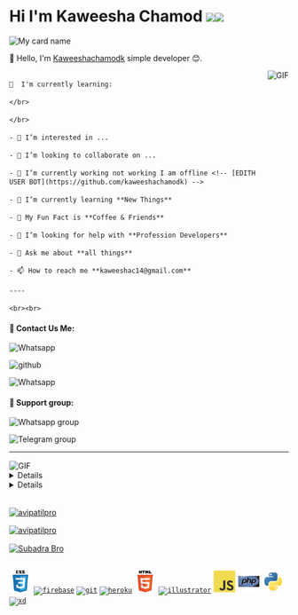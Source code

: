 # Hi I'm Kaweesha Chamod&nbsp;<a href="Hey"><img src="https://raw.githubusercontent.com/TOXIC-DEVIL/TOXIC-DEVIL/TOXIC-DEVIL-OFFICIAL/media/Hi.gif" width="48px"></a><img src="https://raw.githubusercontent.com/TOXIC-DEVIL/TOXIC-DEVIL/TOXIC-DEVIL-OFFICIAL/media/Hi.gif" width="48px"></a>

![My card name](https://cardivo.vercel.app/api?name=kaweesha%20-%20chamod&description=Hi,%20I'm%20a%20simple%20Developer%20🥰&image=https://i.imgur.com/MZDCN2M.jpeginstagram=___two____three___&linkedin=___kaweesha____chamod___&github=kaweesha_chamod&twitter=@)




<!---
Kaweeshachamodk/Kaweeshachamodk is a ✨ special ✨ repository because its `README.md` (this file) appears on your GitHub profile.
You can click the Preview link to take a look at your changes.
--->
👋 Hello, I'm [Kaweeshachamodk](https://github.com/Kaweeshachamodk) simple developer 😊.

<img align="right" alt="GIF" height="125px" src="https://media.giphy.com/media/0YLMNYmGyMfcqRX1j1/source.gif" />

```

📃  I'm currently learning:

</br>

</br>

- 👀 I’m interested in ...

- 💞️ I’m looking to collaborate on ...

- 🔭 I’m currently working not working I am offline <!-- [EDITH USER BOT](https://github.com/kaweeshachamodk) -->

- 🌱 I’m currently learning **New Things**

- 👯 My Fun Fact is **Coffee & Friends**

- 🤝 I’m looking for help with **Profession Developers**

- 💬 Ask me about **all things**

- 📫 How to reach me **kaweeshac14@gmail.com**

----

<br><br>
```
#### 🚀 Contact Us Me:

<a p="https://wa.me/message/3QDR4ZNGEWTNC1" target="_blank"><img src="https://img.shields.io/badge/Whatsapp-%808080.svg?&style=flat-square&logo=Whatsapp&logoColor=white" alt="Whatsapp"></a>

<a p="https://github.com/kaweeshachamodk" target="_blank"><img src="https://img.shields.io/badge/github-%808080.svg?&style=flat-square&logo=github&logoColor=black" alt="github"></a>

<a p="https://t.me/Kaweeshachamod" target="_blank"><img src="https://img.shields.io/badge/Telegram-%808080.svg?&style=flat-square&logo=Telegram&logoColor=white" alt="Whatsapp"></a>

#### 🚀 Support group:

<a p="https://chat.whatsapp.com/H4uRJl4lUjILvpQjxoHwKQ" target="_blank"><img src="https://img.shields.io/badge/Whatsapp group-%808080.svg?&style=flat-square&logo=Whatsapp group&logoColor=white" alt="Whatsapp group"></a>

<a p="https://t.me/joinchat/QMT9i0oKkXswZTdl" target="_blank"><img src="https://img.shields.io/badge/Telegram group-%808080.svg?&style=flat-square&logo=Telegram group&logoColor=white" alt="Telegram group"></a>

   

----
<img align="center" fit="fill" alt="GIF" src="https://media.giphy.com/media/836HiJc7pgzy8iNXCn/giphy.gif" />


<details>

    <summary>&#127942 <b>GitHub Awards</b></summary><br/>

![Github Trophy](https://github-profile-trophy.vercel.app/?username=kaweeshachamodk)

</details>

<details>

    <summary>&#127942 <b>GitHub Activity</b></summary><br/>

![Metrics](https://metrics.lecoq.io/SubadraBro?template=classic&followup=1&isocalendar=1&languages=1&isocalendar.duration=half-year&config.timezone=IndiaStandardTime%2FIstanbul)

[![News](https://github-readme-stats.vercel.app/api/pin/?username=kaweeshachamodk&theme=highcontrast&repo=Pinky_V2)](https://github.com/SubadraBro/Pinku_V2)

</details>

</br>



<p align="center">

<a href="https://codepen.io/avipatilpro" target="blank"><img align="center" src="https://cdn.jsdelivr.net/npm/simple-icons@3.0.1/icons/codepen.svg" alt="avipatilpro" height="30" width="40" /></a>

<a href="https://dev.to/avipatilpro" target="blank"><img align="center" src="https://cdn.jsdelivr.net/npm/simple-icons@3.0.1/icons/dev-dot-to.svg" alt="avipatilpro" height="30" width="40" /></a>

<a href="https://www.hackerrank.com/scienceposhitha?hr_r=1" target="blank"><img align="center" src="https://cdn.jsdelivr.net/npm/simple-icons@3.0.1/icons/hackerrank.svg" alt="Subadra Bro" height="30" width="40" /></a>

</p>

<p align="center"> 

<code><a href="https://www.w3schools.com/css/" target="_blank"> <img src="https://raw.githubusercontent.com/devicons/devicon/master/icons/css3/css3-original-wordmark.svg" alt="css3" width="40" height="40"/></a></code>&nbsp;<code><a href="https://firebase.google.com/" target="_blank"><img src="https://www.vectorlogo.zone/logos/firebase/firebase-icon.svg" alt="firebase" width="40" height="40"/></a></code>&nbsp;<code><a href="https://git-scm.com/" target="_blank"><img src="https://www.vectorlogo.zone/logos/git-scm/git-scm-icon.svg" alt="git" width="40" height="40"/></a></code>&nbsp;<code><a href="https://heroku.com" target="_blank"><img src="https://www.vectorlogo.zone/logos/heroku/heroku-icon.svg" alt="heroku" width="40" height="40"/></a></code>&nbsp;<code><a href="https://www.w3.org/html/" target="_blank"><img src="https://raw.githubusercontent.com/devicons/devicon/master/icons/html5/html5-original-wordmark.svg" alt="html5" width="40" height="40"/></a></code>&nbsp;<code><a href="https://www.adobe.com/in/products/illustrator.html" target="_blank"><img src="https://www.vectorlogo.zone/logos/adobe_illustrator/adobe_illustrator-icon.svg" alt="illustrator" width="40" height="40"/></a></code>&nbsp;<code><a href="https://developer.mozilla.org/en-US/docs/Web/JavaScript" target="_blank"><img src="https://raw.githubusercontent.com/devicons/devicon/master/icons/javascript/javascript-original.svg" alt="javascript" width="40" height="40"/></a></code>&nbsp;<code><a href="https://www.php.net" target="_blank"><img src="https://raw.githubusercontent.com/devicons/devicon/master/icons/php/php-original.svg" alt="php" width="40" height="40"/></a></code>&nbsp;<code><a href="https://www.python.org" target="_blank"><img src="https://raw.githubusercontent.com/devicons/devicon/master/icons/python/python-original.svg" alt="python" width="40" height="40"/></a></code>&nbsp;<code><a href="https://www.adobe.com/products/xd.html" target="_blank"><img src="https://cdn.worldvectorlogo.com/logos/adobe-xd.svg" alt="xd" width="40" height="40"/></a></code>&nbsp;</p>


